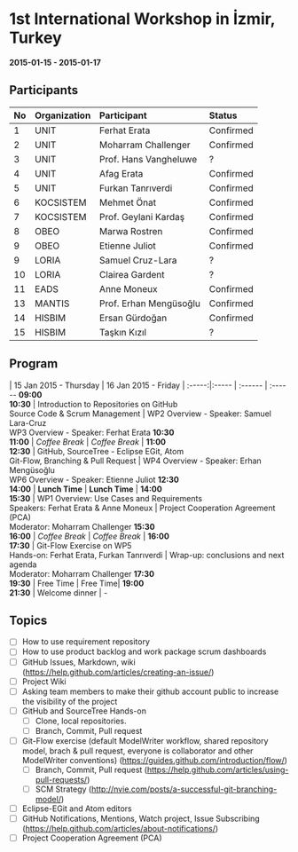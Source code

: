 1st International Workshop in İzmir, Turkey
===
**2015-01-15 - 2015-01-17**

Participants
---

No | Organization  | Participant |Status
:-- | :------ | :--- | :---
1 | UNIT | Ferhat Erata | Confirmed
2 | UNIT | Moharram Challenger | Confirmed
3 | UNIT | Prof. Hans Vangheluwe | ?
4 | UNIT | Afag Erata | Confirmed
5 | UNIT | Furkan Tanrıverdi | Confirmed
6 | KOCSISTEM | Mehmet Önat | Confirmed
7 | KOCSISTEM | Prof. Geylani Kardaş | Confirmed
8 | OBEO | Marwa Rostren | Confirmed
9 | OBEO | Etienne Juliot | Confirmed
9 | LORIA | Samuel Cruz-Lara | ?
10 | LORIA | Clairea Gardent | ?
11 | EADS |Anne Moneux  | Confirmed
13 | MANTIS | Prof. Erhan Mengüsoğlu  | Confirmed
14 | HISBIM | Ersan Gürdoğan | Confirmed
15 | HISBIM | Taşkın Kızıl | ?

Program
-----

 | 15 Jan 2015 - Thursday | 16 Jan 2015 - Friday |
:-----:|:----- | :------ | :------ 
**09:00<br>10:30** | Introduction to Repositories on GitHub <br> Source Code & Scrum Management  | WP2 Overview - Speaker: Samuel Lara-Cruz <br> WP3 Overview - Speaker: Ferhat Erata
**10:30<br>11:00** | *Coffee Break* |  *Coffee Break* |
**11:00<br>12:30** | GitHub, SourceTree - Eclipse EGit, Atom <br> Git-Flow, Branching & Pull Request | WP4 Overview - Speaker: Erhan Mengüsoğlu <br> WP6 Overview - Speaker: Etienne Juliot
**12:30<br>14:00** | **Lunch Time** | **Lunch Time** | 
**14:00<br>15:30** | WP1 Overview: Use Cases and Requirements <br> Speakers: Ferhat Erata & Anne Moneux | Project Cooperation Agreement (PCA) <br> Moderator: Moharram Challenger
**15:30<br>16:00** | *Coffee Break* |  *Coffee Break* |
**16:00<br>17:30** | Git-Flow Exercise on WP5 <br> Hands-on: Ferhat Erata, Furkan Tanrıverdi  | Wrap-up: conclusions and next agenda <br> Moderator: Moharram Challenger 
**17:30<br>19:30** | Free Time | Free Time|
**19:00<br>21:30** | Welcome dinner | -

Topics
---
* [ ] How to use requirement repository
* [ ] How to use product backlog and work package scrum dashboards
* [ ] GitHub Issues, Markdown, wiki (https://help.github.com/articles/creating-an-issue/)
* [ ] Project Wiki
* [ ] Asking team members to make their github account public to increase the visibility of the project
* [ ] GitHub and SourceTree Hands-on
  * [ ] Clone, local repositories. 
  * [ ] Branch, Commit, Pull request
* [ ] Git-Flow exercise (default ModelWriter workflow, shared repository model, brach & pull request, everyone is collaborator and other ModelWriter conventions) (https://guides.github.com/introduction/flow/)
  * [ ] Branch, Commit, Pull request (https://help.github.com/articles/using-pull-requests/) 
  * [ ] SCM Strategy (http://nvie.com/posts/a-successful-git-branching-model/)
* [ ] Eclipse-EGit and Atom editors
* [ ] GitHub Notifications, Mentions, Watch project, Issue Subscribing (https://help.github.com/articles/about-notifications/)
* [ ] Project Cooperation Agreement (PCA)
